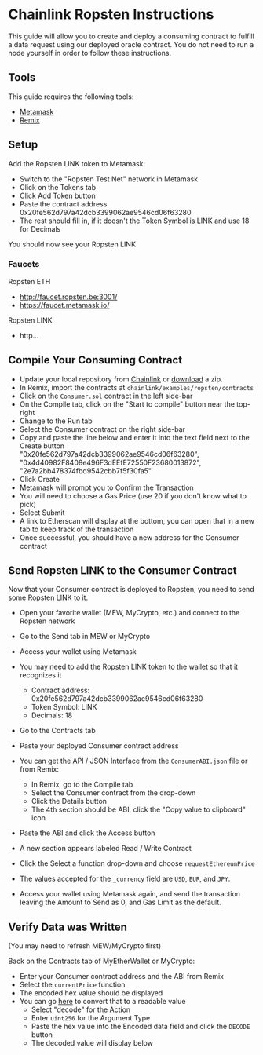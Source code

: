 # Chainlink Ropsten Instructions

This guide will allow you to create and deploy a consuming contract to fulfill a data request using our deployed oracle contract. You do not need to run a node yourself in order to follow these instructions.

## Tools

This guide requires the following tools:

- [Metamask](https://metamask.io/)
- [Remix](https://remix.ethereum.org)

## Setup

Add the Ropsten LINK token to Metamask:

- Switch to the "Ropsten Test Net" network in Metamask
- Click on the Tokens tab
- Click Add Token button
- Paste the contract address 0x20fe562d797a42dcb3399062ae9546cd06f63280
- The rest should fill in, if it doesn't the Token Symbol is LINK and use 18 for Decimals

You should now see your Ropsten LINK

### Faucets

Ropsten ETH
- http://faucet.ropsten.be:3001/
- https://faucet.metamask.io/

Ropsten LINK
- http...

## Compile Your Consuming Contract

- Update your local repository from [Chainlink](https://github.com/smartcontractkit/chainlink) or [download](https://github.com/smartcontractkit/chainlink/archive/master.zip) a zip.
- In Remix, import the contracts at `chainlink/examples/ropsten/contracts`
- Click on the `Consumer.sol` contract in the left side-bar
- On the Compile tab, click on the "Start to compile" button near the top-right
- Change to the Run tab
- Select the Consumer contract on the right side-bar
- Copy and paste the line below and enter it into the text field next to the Create button <br>
    "0x20fe562d797a42dcb3399062ae9546cd06f63280", "0x4d40982F8408e496F3dEEfE72550F23680013872", "2e7a2bb478374fbd9542cbb7f5f30fa5"
- Click Create
- Metamask will prompt you to Confirm the Transaction
- You will need to choose a Gas Price (use 20 if you don't know what to pick)
- Select Submit
- A link to Etherscan will display at the bottom, you can open that in a new tab to keep track of the transaction
- Once successful, you should have a new address for the Consumer contract

## Send Ropsten LINK to the Consumer Contract

Now that your Consumer contract is deployed to Ropsten, you need to send some Ropsten LINK to it.

- Open your favorite wallet (MEW, MyCrypto, etc.) and connect to the Ropsten network
- Go to the Send tab in MEW or MyCrypto
- Access your wallet using Metamask
- You may need to add the Ropsten LINK token to the wallet so that it recognizes it
  - Contract address: 0x20fe562d797a42dcb3399062ae9546cd06f63280
  - Token Symbol: LINK
  - Decimals: 18

- Go to the Contracts tab
- Paste your deployed Consumer contract address
- You can get the API / JSON Interface from the `ConsumerABI.json` file or from Remix:
  - In Remix, go to the Compile tab
  - Select the Consumer contract from the drop-down
  - Click the Details button
  - The 4th section should be ABI, click the "Copy value to clipboard" icon
- Paste the ABI and click the Access button
- A new section appears labeled Read / Write Contract
- Click the Select a function drop-down and choose `requestEthereumPrice`
- The values accepted for the `_currency` field are `USD`, `EUR`, and `JPY`.
- Access your wallet using Metamask again, and send the transaction leaving the Amount to Send as 0, and Gas Limit as the default.

## Verify Data was Written

(You may need to refresh MEW/MyCrypto first)

Back on the Contracts tab of MyEtherWallet or MyCrypto:

- Enter your Consumer contract address and the ABI from Remix
- Select the `currentPrice` function
- The encoded hex value should be displayed
- You can go [here](https://adibas03.github.io/online-ethereum-abi-encoder-decoder/#/decode) to convert that to a readable value
  - Select "decode" for the Action
  - Enter `uint256` for the Argument Type
  - Paste the hex value into the Encoded data field and click the `DECODE` button
  - The decoded value will display below
